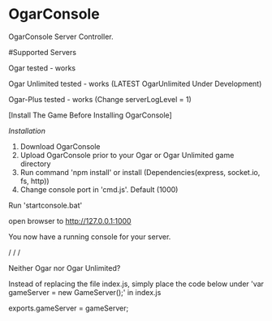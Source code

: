 # OgarConsole

OgarConsole Server Controller.

#Supported Servers

Ogar tested - works

Ogar Unlimited tested - works (LATEST OgarUnlimited Under Development)

Ogar-Plus tested - works (Change serverLogLevel = 1)


[Install The Game Before Installing OgarConsole]

*Installation*

1. Download OgarConsole
2. Upload OgarConsole prior to your Ogar or Ogar Unlimited game directory
3. Run command 'npm install' or install (Dependencies(express, socket.io, fs, http))
4. Change console port in 'cmd.js'. Default (1000)

Run 'startconsole.bat'

open browser to http://127.0.0.1:1000

You now have a running console for your server.

/
/
/

Neither Ogar nor Ogar Unlimited?

Instead of replacing the file index.js, simply place the code below under 'var gameServer = new GameServer();' in index.js

exports.gameServer = gameServer;
